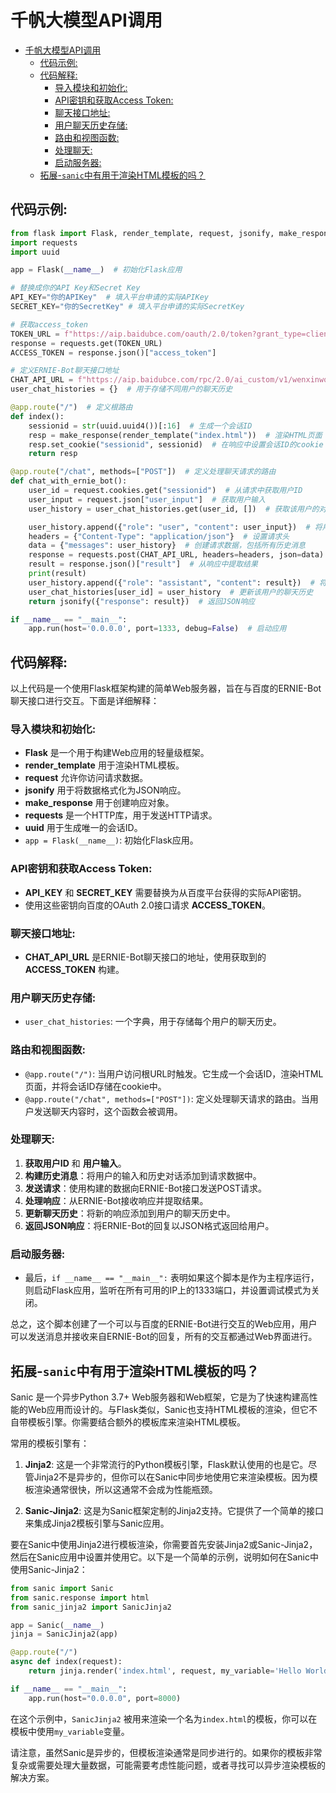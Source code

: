 # 千帆大模型API调用
- [千帆大模型API调用](#千帆大模型api调用)
  - [代码示例:](#代码示例)
  - [代码解释:](#代码解释)
    - [导入模块和初始化:](#导入模块和初始化)
    - [API密钥和获取Access Token:](#api密钥和获取access-token)
    - [聊天接口地址:](#聊天接口地址)
    - [用户聊天历史存储:](#用户聊天历史存储)
    - [路由和视图函数:](#路由和视图函数)
    - [处理聊天:](#处理聊天)
    - [启动服务器:](#启动服务器)
  - [拓展-`sanic`中有用于渲染HTML模板的吗？](#拓展-sanic中有用于渲染html模板的吗)

## 代码示例:

```python
from flask import Flask, render_template, request, jsonify, make_response  # 导入Flask及其他必要库
import requests
import uuid

app = Flask(__name__)  # 初始化Flask应用

# 替换成你的API Key和Secret Key
API_KEY="你的APIKey"  # 填入平台申请的实际APIKey
SECRET_KEY="你的SecretKey" # 填入平台申请的实际SecretKey

# 获取access_token
TOKEN_URL = f"https://aip.baidubce.com/oauth/2.0/token?grant_type=client_credentials&client_id={API_KEY}&client_secret={SECRET_KEY}"
response = requests.get(TOKEN_URL)
ACCESS_TOKEN = response.json()["access_token"]

# 定义ERNIE-Bot聊天接口地址
CHAT_API_URL = f"https://aip.baidubce.com/rpc/2.0/ai_custom/v1/wenxinworkshop/chat/completions?access_token={ACCESS_TOKEN}"
user_chat_histories = {}  # 用于存储不同用户的聊天历史

@app.route("/")  # 定义根路由
def index():
    sessionid = str(uuid.uuid4())[:16]  # 生成一个会话ID
    resp = make_response(render_template("index.html"))  # 渲染HTML页面
    resp.set_cookie("sessionid", sessionid)  # 在响应中设置会话ID的cookie
    return resp

@app.route("/chat", methods=["POST"])  # 定义处理聊天请求的路由
def chat_with_ernie_bot():
    user_id = request.cookies.get("sessionid")  # 从请求中获取用户ID
    user_input = request.json["user_input"]  # 获取用户输入
    user_history = user_chat_histories.get(user_id, [])  # 获取该用户的对话历史

    user_history.append({"role": "user", "content": user_input})  # 将用户输入添加到历史记录中
    headers = {"Content-Type": "application/json"}  # 设置请求头
    data = {"messages": user_history}  # 创建请求数据，包括所有历史消息
    response = requests.post(CHAT_API_URL, headers=headers, json=data)  # 向API发送请求并获取响应
    result = response.json()["result"]  # 从响应中提取结果
    print(result)
    user_history.append({"role": "assistant", "content": result})  # 将结果添加到历史记录中
    user_chat_histories[user_id] = user_history  # 更新该用户的聊天历史
    return jsonify({"response": result})  # 返回JSON响应

if __name__ == "__main__":
    app.run(host='0.0.0.0', port=1333, debug=False)  # 启动应用
```

## 代码解释:

以上代码是一个使用Flask框架构建的简单Web服务器，旨在与百度的ERNIE-Bot聊天接口进行交互。下面是详细解释：<br>

### 导入模块和初始化:
- **Flask** 是一个用于构建Web应用的轻量级框架。
- **render_template** 用于渲染HTML模板。
- **request** 允许你访问请求数据。
- **jsonify** 用于将数据格式化为JSON响应。
- **make_response** 用于创建响应对象。
- **requests** 是一个HTTP库，用于发送HTTP请求。
- **uuid** 用于生成唯一的会话ID。
- `app = Flask(__name__)`: 初始化Flask应用。

### API密钥和获取Access Token:
- **API_KEY** 和 **SECRET_KEY** 需要替换为从百度平台获得的实际API密钥。
- 使用这些密钥向百度的OAuth 2.0接口请求 **ACCESS_TOKEN**。

### 聊天接口地址:
- **CHAT_API_URL** 是ERNIE-Bot聊天接口的地址，使用获取到的 **ACCESS_TOKEN** 构建。

### 用户聊天历史存储:
- `user_chat_histories`: 一个字典，用于存储每个用户的聊天历史。

### 路由和视图函数:
- `@app.route("/")`: 当用户访问根URL时触发。它生成一个会话ID，渲染HTML页面，并将会话ID存储在cookie中。
- `@app.route("/chat", methods=["POST"])`: 定义处理聊天请求的路由。当用户发送聊天内容时，这个函数会被调用。

### 处理聊天:
1. **获取用户ID** 和 **用户输入**。
2. **构建历史消息**：将用户的输入和历史对话添加到请求数据中。
3. **发送请求**：使用构建的数据向ERNIE-Bot接口发送POST请求。
4. **处理响应**：从ERNIE-Bot接收响应并提取结果。
5. **更新聊天历史**：将新的响应添加到用户的聊天历史中。
6. **返回JSON响应**：将ERNIE-Bot的回复以JSON格式返回给用户。

### 启动服务器:
- 最后，`if __name__ == "__main__":` 表明如果这个脚本是作为主程序运行，则启动Flask应用，监听在所有可用的IP上的1333端口，并设置调试模式为关闭。

总之，这个脚本创建了一个可以与百度的ERNIE-Bot进行交互的Web应用，用户可以发送消息并接收来自ERNIE-Bot的回复，所有的交互都通过Web界面进行。<br>



## 拓展-`sanic`中有用于渲染HTML模板的吗？

Sanic 是一个异步Python 3.7+ Web服务器和Web框架，它是为了快速构建高性能的Web应用而设计的。与Flask类似，Sanic也支持HTML模板的渲染，但它不自带模板引擎。你需要结合额外的模板库来渲染HTML模板。<br>

常用的模板引擎有：<br>

1. **Jinja2**: 这是一个非常流行的Python模板引擎，Flask默认使用的也是它。尽管Jinja2不是异步的，但你可以在Sanic中同步地使用它来渲染模板。因为模板渲染通常很快，所以这通常不会成为性能瓶颈。

2. **Sanic-Jinja2**: 这是为Sanic框架定制的Jinja2支持。它提供了一个简单的接口来集成Jinja2模板引擎与Sanic应用。

要在Sanic中使用Jinja2进行模板渲染，你需要首先安装Jinja2或Sanic-Jinja2，然后在Sanic应用中设置并使用它。以下是一个简单的示例，说明如何在Sanic中使用Sanic-Jinja2：<br>

```python
from sanic import Sanic
from sanic.response import html
from sanic_jinja2 import SanicJinja2

app = Sanic(__name__)
jinja = SanicJinja2(app)

@app.route("/")
async def index(request):
    return jinja.render('index.html', request, my_variable='Hello World')

if __name__ == "__main__":
    app.run(host="0.0.0.0", port=8000)
```

在这个示例中，`SanicJinja2` 被用来渲染一个名为`index.html`的模板，你可以在模板中使用`my_variable`变量。<br>

请注意，虽然Sanic是异步的，但模板渲染通常是同步进行的。如果你的模板非常复杂或需要处理大量数据，可能需要考虑性能问题，或者寻找可以异步渲染模板的解决方案。<br>